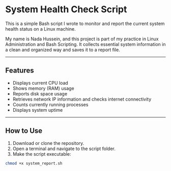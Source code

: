 # System Health Check Script

This is a simple Bash script I wrote to monitor and report the current system health status on a Linux machine.

My name is Nada Hussein, and this project is part of my practice in Linux Administration and Bash Scripting. It collects essential system information in a clean and organized way and saves it to a report file.

------------------------

## Features

- Displays current CPU load
- Shows memory (RAM) usage
- Reports disk space usage
- Retrieves network IP information and checks internet connectivity
- Counts currently running processes
- Displays system uptime

-------------------------

## How to Use

1. Download or clone the repository.
2. Open a terminal and navigate to the script folder.
3. Make the script executable:

```bash
chmod +x system_report.sh
